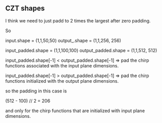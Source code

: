 

## CZT shapes

I think we need to just padd to 2 times the largest after zero padding.

So 

input.shape = (1,1,50,50)
output_.shape = (1,1,256, 256)

input_padded.shape = (1,1,100,100)
output_padded.shape = (1,1,512, 512)


input_padded.shape[-1] < output_padded.shape[-1]
    => pad the chirp functions associated with the input plane dimensions.

input_padded.shape[-1] > output_padded.shape[-1]
    => pad the chirp functions initialized with the output plane dimensions.


so the padding in this case is 

(512 - 100) // 2 = 206

and only for the chirp functions that are initialized with input plane dimensions.
